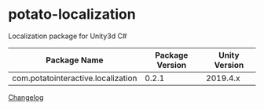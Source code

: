 # potato-localization
Localization package for Unity3d C#

| Package Name | Package Version | Unity Version |
|-----|-----|-----|
| com.potatointeractive.localization | 0.2.1 | 2019.4.x |

[Changelog](CHANGELOG.md)